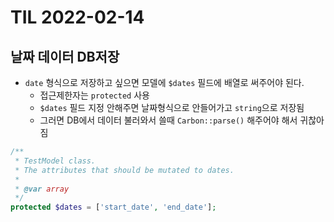# TIL 2022-02-14

## 날짜 데이터 DB저장

- `date` 형식으로 저장하고 싶으면 모델에 `$dates` 필드에 배열로 써주어야 된다.
    - 접근제한자는 `protected` 사용
    - `$dates` 필드 지정 안해주면 날짜형식으로 안들어가고 `string`으로 저장됨
    - 그러면 DB에서 데이터 불러와서 쓸때 `Carbon::parse()` 해주어야 해서 귀찮아짐


```php
/**
 * TestModel class.
 * The attributes that should be mutated to dates.
 *
 * @var array
 */
protected $dates = ['start_date', 'end_date'];
```